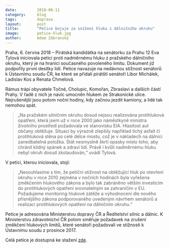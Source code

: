 ```yaml
---
date:         2018-06-11
category:     blog
tags:         doprava
layout:       post
title:        "Petice bojuje za snížení hluku z dálničního okruhu" 
image:        petice-hluk.jpg
author:       Adam Zábranský
---
```


Praha, 6. června 2018 – Pirátská kandidátka na senátorku za Prahu 12 Eva Tylová iniciovala petici proti nadměrnému hluku z pražského dálničního okruhu, který je na hranici současného povoleného limitu. Dokument již podpořily první desítky lidí. Petice navazuje na nedávnou stížnost senátorů k Ústavnímu soudu ČR, ke které se přidali pirátští senátoři Libor Michálek, Ladislav Kos a Renata Chmelová. 

Rámus trápí obyvatele Točné, Cholupic, Komořan, Zbraslavi a dalších částí Prahy. V řadě z nich je navíc umocněn hlukem ze Strakonické ulice. Nejrušenější jsou potom noční hodiny, kdy začnou jezdit kamiony, a lidé tak nemohou spát. 

> „Na pražském silničním okruhu dosud nejsou realizována protihluková opatření, která jsem už v roce 2000 jako náměstkyně ministra životního prostředí požadovala ve stanovisku EIA. Hlasitost aut občany obtěžuje. Situaci by výrazně zlepšily například tichý asfalt či protihluková stěna po celé délce mostu, což je v nákladech na dálnici zanedbatelná položka. Stát nesmyslně škrtí opasky místo toho, aby chránil klidný spánek a zdraví lidí. Právě i kvůli nadměrnému hluku nebyl okruh dosud zkolaudován,“ uvádí Tylová. 

V petici, kterou iniciovala, stojí: 

> „Nesouhlasíme s tím, že petiční stížnost na obtěžující hluk po otevření okruhu v roce 2010 zejména v nočních hodinách byla vyřešena změkčením hlukového zákona a bylo tak zabráněno větším investicím do protihlukových opatření srovnatelným se zahraničím v EU. Požadujeme monitoring hlukové zátěže a vyhodnocení dle nového přísnějšího zákona podporovaného uvedeným návrhem senátorů a realizaci protihlukových opatření na dálničním okruhu.“ 

Petice je adresována Ministerstvu dopravy ČR a Ředitelství silnic a dálnic. K Ministerstvu zdravotnictví ČR potom směřuje požadavek na zrušení změkčení hlukových limitů, které senátoři požadovali ve stížnosti k Ústavnímu soudu z prosince 2017.

Celá petice je dostupná ke stažení [zde](https://praha12.pirati.cz/vystavba/petice-hluk-prazsky-okruh.html).


